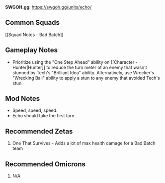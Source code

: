 **SWGOH.gg**: https://swgoh.gg/units/echo/

## Common Squads

[[Squad Notes - Bad Batch]]

## Gameplay Notes

 - Prioritize using the "One Step Ahead" ability on [[Character - Hunter|Hunter]] to reduce the turn meter of an enemy that wasn't stunned by Tech's "Brilliant Idea" ability. Alternatively, use Wrecker's "Wrecking Ball" ability to apply a stun to any enemy that avoided Tech's stun.

## Mod Notes

 - Speed, speed, speed.
 - Echo should take the first turn.

## Recommended Zetas

1. One That Survives - Adds a lot of max health damage for a Bad Batch team

## Recommended Omicrons

1. N/A



